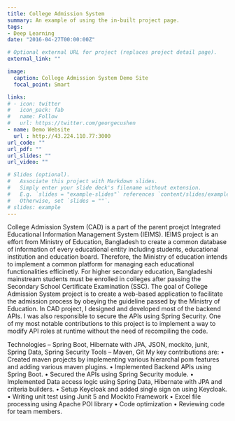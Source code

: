 ```yaml
---
title: College Admission System
summary: An example of using the in-built project page.
tags:
- Deep Learning
date: "2016-04-27T00:00:00Z"

# Optional external URL for project (replaces project detail page).
external_link: ""

image:
  caption: College Admission System Demo Site
  focal_point: Smart

links:
# - icon: twitter
#   icon_pack: fab
#   name: Follow
#   url: https://twitter.com/georgecushen
- name: Demo Website
  url : http://43.224.110.77:3000
url_code: ""
url_pdf: ""
url_slides: ""
url_video: ""

# Slides (optional).
#   Associate this project with Markdown slides.
#   Simply enter your slide deck's filename without extension.
#   E.g. `slides = "example-slides"` references `content/slides/example-slides.md`.
#   Otherwise, set `slides = ""`.
# slides: example
---
```

College Admission System (CAD) is a part of the parent proejct Integrated Educational Information Management System (IEIMS). IEIMS project is an effort from Ministry of Education, Bangladesh to create a common database of information of every educational entity including students, educational institution and education board. Therefore, the Ministry of education intends to implement a common platform for managing each educational functionalities efficinetly.
For higher secondary education, Bangladeshi mainstream students must be enrolled in colleges after passing the Secondary School Certificate Examination (SSC). The goal of College Admission System project is to create a web-based application to facilitate the admission process by obeying the guideline passed by the Ministry of Education.
In CAD project, I designed and developed most of the backend APIs. I was also responsible to secure the APIs using Spring Security. One of my most notable contributions to this project is to implement a way to modify API roles at runtime without the need of recompiling the code.

Technologies – Spring Boot, Hibernate with JPA, JSON, mockito, junit, Spring Data, Spring Security
Tools – Maven, Git
 My key contributions are:
• Created maven projects by implementing various hierarchal pom features and adding various maven plugins.
• Implemented Backend APIs using Spring Boot.
• Secured the APIs using Spring Security module.
• Implemented Data access logic using Spring Data, Hibernate with JPA and criteria builders.
• Setup Keycloak and added single sign on using Keycloak.
• Writing unit test using Junit 5 and Mockito Framework
• Excel file processing using Apache POI library
• Code optimization
• Reviewing code for team members.
